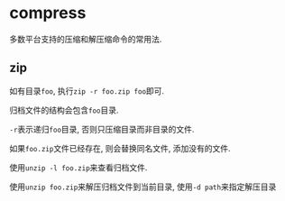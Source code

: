 # compress

多数平台支持的压缩和解压缩命令的常用法.

## zip

如有目录`foo`, 执行`zip -r foo.zip foo`即可. 

归档文件的结构会包含`foo`目录.

`-r`表示递归`foo`目录, 否则只压缩目录而非目录的文件.

如果`foo.zip`文件已经存在, 则会替换同名文件, 添加没有的文件.

使用`unzip -l foo.zip`来查看归档文件.

使用`unzip foo.zip`来解压归档文件到当前目录, 使用`-d path`来指定解压目录
